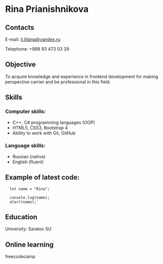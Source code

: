 # Rina Prianishnikova
## Contacts
E-mail: li.liliana@yandex.ru

Telephone: +998 93 473 03 29

## Objective
To acquire knowledge and experience in frontend development for making perspective carrier and be professional in this field.

## Skills
### Computer skills:
* C++, C# programming languages (OOP)
* HTML5, CSS3, Bootstrap 4
* Ability to work with Git, GitHub
### Language skills:
* Russian (native)
* English (fluent)
## Example of latest code:
```
  let name = "Rina";
  
  console.log(name);
  alert(name);`
```
## Education
University: Saratov SU

## Online learning
freecodecamp
